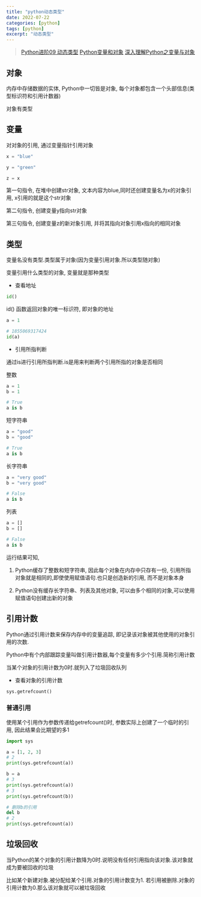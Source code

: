 ```yaml
---
title: "python动态类型"
date: 2022-07-22
categories: [python]
tags: [python]
excerpt: "动态类型"
---
```


> [Python进阶09 动态类型](https://www.cnblogs.com/vamei/archive/2012/07/10/2582795.html)
> [Python变量和对象](https://blog.csdn.net/taohuaxinmu123/article/details/48752577)
> [深入理解Python之变量与对象](https://zhuanlan.zhihu.com/p/50173806)

## 对象

内存中存储数据的实体, Python中一切皆是对象, 每个对象都包含一个头部信息(类型标识符和引用计数器)

对象有类型

## 变量

对对象的引用, 通过变量指针引用对象

```py
x = "blue"

y = "green"

z = x
```

第一句指令, 在堆中创建str对象, 文本内容为blue,同时还创建变量名为x的对象引用, x引用的就是这个str对象

第二句指令, 创建变量y指向str对象

第三句指令, 创建变量z的新对象引用, 并将其指向对象引用x指向的相同对象

## 类型

变量名没有类型.类型属于对象(因为变量引用对象.所以类型随对象)

变量引用什么类型的对象, 变量就是那种类型

- 查看地址

```py
id()
```

id() 函数返回对象的唯一标识符, 即对象的地址

```py
a = 1

# 1855069317424
id(a)
```

- 引用所指判断

通过is进行引用所指判断.is是用来判断两个引用所指的对象是否相同

整数

```py
a = 1
b = 1

# True
a is b
```

短字符串

```py
a = "good"
b = "good"

# True
a is b
```

长字符串

```py
a = "very good"
b = "very good"

# False
a is b
```

列表

```py
a = []
b = []

# False
a is b
```

运行结果可知,

1. Python缓存了整数和短字符串, 因此每个对象在内存中只存有一份, 引用所指对象就是相同的,即使使用赋值语句.也只是创造新的引用, 而不是对象本身

2. Python没有缓存长字符串、列表及其他对象, 可以由多个相同的对象,可以使用赋值语句创建出新的对象

## 引用计数

Python通过引用计数来保存内存中的变量追踪, 即记录该对象被其他使用的对象引用的次数. 

Python中有个内部跟踪变量叫做引用计数器,每个变量有多少个引用.简称引用计数

当某个对象的引用计数为0时.就列入了垃圾回收队列

- 查看对象的引用计数

```py
sys.getrefcount()
```

### 普通引用

使用某个引用作为参数传递给getrefcount()时, 参数实际上创建了一个临时的引用, 因此结果会比期望的多1

```py
import sys

a = [1, 2, 3]
# 2
print(sys.getrefcount(a))

b = a
# 3
print(sys.getrefcount(a))
# 3
print(sys.getrefcount(b))

# 删除b的引用
del b
# 2
print(sys.getrefcount(a))
```

## 垃圾回收

当Python的某个对象的引用计数降为0时.说明没有任何引用指向该对象.该对象就成为要被回收的垃圾

比如某个新建对象.被分配给某个引用.对象的引用计数变为1. 若引用被删除.对象的引用计数为0.那么该对象就可以被垃圾回收